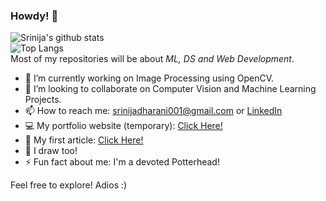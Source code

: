 ### Howdy! 🤠

![Srinija's github stats](https://github-readme-stats.vercel.app/api?username=srinijadharani&show_icons=true&theme=dracula) <br>
![Top Langs](https://github-readme-stats.vercel.app/api/top-langs/?username=srinijadharani&show_icons=true&theme=dracula) <br>
Most of my repositories will be about <i>ML, DS and Web Development</i>. 
- 🔭 I’m currently working on Image Processing using OpenCV.
- 👯 I’m looking to collaborate on Computer Vision and Machine Learning Projects.
- 📫 How to reach me: srinijadharani001@gmail.com
                  or [LinkedIn](https://www.linkedin.com/in/srinijadharani/)
- 💻 My portfolio website (temporary): [Click Here!](https://srinijadharani.github.io/portfolio-2.0/)
- 📝 My first article: [Click Here!](https://analyticsindiamag.com/how-i-played-the-chrome-dino-game-with-just-my-palm/)
- 🎨 I draw too!
- ⚡ Fun fact about me: I'm a devoted Potterhead!

Feel free to explore!
Adios :)

<!--
**srinijadharani/srinijadharani** is a ✨ _special_ ✨ repository because its `README.md` (this file) appears on your GitHub profile.

Here are some ideas to get you started:

- 🔭 I’m currently working on ...
- 🌱 I’m currently learning ...
- 👯 I’m looking to collaborate on ...
- 🤔 I’m looking for help with ...
- 💬 Ask me about ...
- 📫 How to reach me: ...
- 😄 Pronouns: ...
- ⚡ Fun fact: ...
-->
